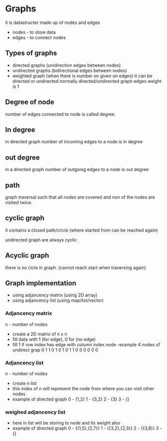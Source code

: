 # Graphs

it is datastructer made up of nodes and edges

- nodes - to store data
- edges - to connect nodes

## Types of graphs

- directed graphs (unidirection edges between nodes)
- undirected graphs (bidirectional edges between nodes)
- weighted graph (when there is number on given on edges) it can be directed or undirected normally directed/undirected graph edges weight is 1

## Degree of node

number of edges connected to node is called degree.

## In degree

in directed graph number of incoming edges to a node is in degree

## out degree

in a directed graph number of outgoing edges to a node is out degree

## path 

graph traversal such that all nodes are covered and non of the nodes are visited twice.

## cyclic graph 

it contains a closed path/circle (where started from can be reached again)

undirected graph are always cyclic

## Acyclic graph

there is no cicle in graph. (cannot reach start when traversing again)

## Graph implementation

- using adjancency matrix (using 2D array)
- using adjancency list (using map/list/vector)

### Adjancency matrix

n - number of nodes
- create a 2D matrix of n x n
- fill data with 1 (for edge),  0 for (no edge)
- fill 1 if row index has edge with column index node
-example 4 nodes of undirect grap
0 1 1 0
1 0 1 0
1 1 0 0
0 0 0 0 

### Adjancency list

n - number of nodes
- create n list
- this index of n will represent the node from where you can visit other nodes
- example of directed graph
0 - {1,2}
1 - {3,2}
2 - {3}
3 - {}

### weighed adjancency list

- here in list will be storing to node and its weight also
- example of directed graph
0 - {{1,5},{2,7}}
1 - {{3,2},{2,3}}
2 - {{3,8}}
3 - {}

